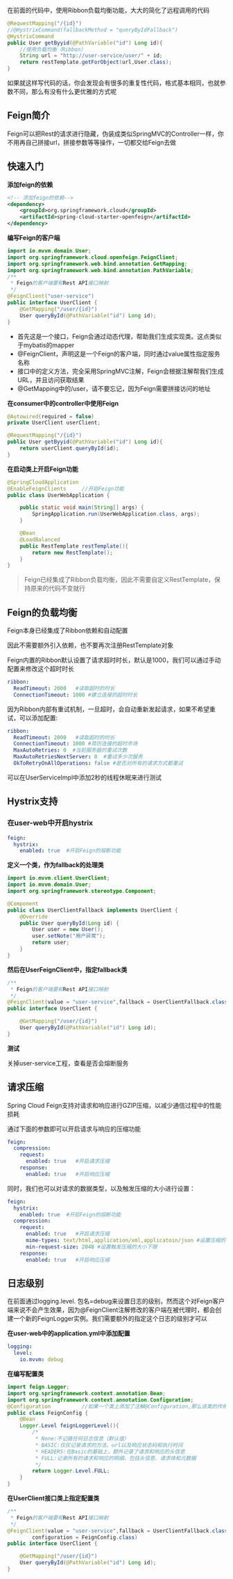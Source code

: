 在前面的代码中，使用Ribbon负载均衡功能，大大的简化了远程调用的代码

```java
@RequestMapping("/{id}")
//@HystrixCommand(fallbackMethod = "queryByIdFallback")
@HystrixCommand
public User getByyid(@PathVariable("id") Long id){
    //使用负载均衡（Ribbon）
    String url = "http://user-service/user/" + id;
    return restTemplate.getForObject(url,User.class);
}
```

如果就这样写代码的话，你会发现会有很多的重复性代码，格式基本相同，也就参数不同，那么有没有什么更优雅的方式呢

## Feign简介 

Feign可以把Rest的请求进行隐藏，伪装成类似SpringMVC的Controller一样，你不用再自己拼接url，拼接参数等等操作，一切都交给Feign去做

## 快速入门

**添加feign的依赖**

```xml
<!-- 添加feign的依赖-->
<dependency>
    <groupId>org.springframework.cloud</groupId>
    <artifactId>spring-cloud-starter-openfeign</artifactId>
</dependency>
```

**编写Feign的客户端**

```java
import io.mvvm.domain.User;
import org.springframework.cloud.openfeign.FeignClient;
import org.springframework.web.bind.annotation.GetMapping;
import org.springframework.web.bind.annotation.PathVariable;
/**
 * Feign的客户端要和Rest API接口映射
 */
@FeignClient("user-service")
public interface UserClient {
    @GetMapping("/user/{id}")
    User queryById(@PathVariable("id") Long id);
}
```

- 首先这是一个接口，Feign会通过动态代理，帮助我们生成实现类。这点类似于mybatis的mapper
- @FeignClient，声明这是一个Feign的客户端，同时通过value属性指定服务名称
- 接口中的定义方法，完全采用SpringMVC注解，Feign会根据注解帮我们生成URL，并且访问获取结果
- @GetMapping中的/user，请不要忘记，因为Feign需要拼接访问的地址

**在consumer中的controller中使用Feign**

```java
@Autowired(required = false)
private UserClient userClient;

@RequestMapping("/{id}")
public User getByyid(@PathVariable("id") Long id){
    return userClient.queryById(id);
}
```

**在启动类上开启Feign功能**

```java
@SpringCloudApplication
@EnableFeignClients     //开启Feign功能
public class UserWebApplication {

    public static void main(String[] args) {
        SpringApplication.run(UserWebApplication.class, args);
    }

    @Bean
    @LoadBalanced
    public RestTemplate restTemplate(){
        return new RestTemplate();
    }
}
```

> Feign已经集成了Ribbon负载均衡，因此不需要自定义RestTemplate，保持原来的代码不变就行

## Feign的负载均衡

Feign本身已经集成了Ribbon依赖和自动配置

因此不需要额外引入依赖，也不要再次注册RestTemplate对象

Feign内置的Ribbon默认设置了请求超时时长，默认是1000，我们可以通过手动配置来修改这个超时时长

```yml
ribbon:
  ReadTimeout: 2000   #读取超时的时长
  ConnectionTimeout: 1000 #建立连接的超时时长
```

因为Ribbon内部有重试机制，一旦超时，会自动重新发起请求，如果不希望重试，可以添加配置:

```yml
ribbon:
  ReadTimeout: 2000   #读取超时的时长
  ConnectionTimeout: 1000 #简历连接的超时市场
  MaxAutoRetries: 0  #当前服务器的重试次数
  MaxAutoRetriesNextServer: 0  #重试多少次服务
  OkToRetryOnAllOperations: false #是否对所有的请求方式都重试
```

可以在UserServiceImpl中添加2秒的线程休眠来进行测试

## **Hystrix支持**

### **在user-web中开启hystrix**

```yml
feign:
  hystrix:
    enabled: true  #开启Feign的熔断功能
```

**定义一个类，作为fallback的处理类**

```java
import io.mvvm.client.UserClient;
import io.mvvm.domain.User;
import org.springframework.stereotype.Component;

@Component
public class UserClientFallback implements UserClient {
    @Override
    public User queryById(Long id) {
        User user = new User();
        user.setNote("用户异常");
        return user;
    }
}
```

**然后在UserFeignClient中，指定fallback类**

```java
/**
 * Feign的客户端要和Rest API接口映射
 */
@FeignClient(value = "user-service",fallback = UserClientFallback.class)
public interface UserClient {

    @GetMapping("/user/{id}")
    User queryById(@PathVariable("id") Long id);
}
```

**测试**

关掉user-service工程，查看是否会熔断服务

## **请求压缩**

Spring Cloud Feign支持对请求和响应进行GZIP压缩，以减少通信过程中的性能损耗

通过下面的参数即可以开启请求与响应的压缩功能

```yml
feign:
  compression:
    request:
      enabled: true   #开启请求压缩
    response:
      enabled: true   #开启响应压缩
```

同时，我们也可以对请求的数据类型，以及触发压缩的大小进行设置：

```yml
feign:
  hystrix:
    enabled: true  #开启Feign的熔断功能
  compression:
    request:
      enabled: true   #开启请求压缩
      mime-types: text/html,application/xml,applicatoin/json #设置压缩的数据类型
      min-request-size: 2048 #设置触发压缩的大小下限
    response:
      enabled: true   #开启响应压缩
```

## **日志级别**

在前面通过logging.level. 包名=debug来设置日志的级别，然而这个对Feign客户端来说不会产生效果，因为@FeignClient注解修改的客户端在被代理时，都会创建一个新的FeignLogger实例。我们需要额外的指定这个日志的级别才可以

**在user-web中的application.yml中添加配置**

```yml
logging:
  level:
    io.mvvm: debug
```

**在编写配置类**

```java
import feign.Logger;
import org.springframework.context.annotation.Bean;
import org.springframework.context.annotation.Configuration;
@Configuration          //如果一个类上添加了注解@Configuration,那么该类的作用等同于applicationContext.xml
public class FeignConfig {
    @Bean
    Logger.Level feignLoggerLevel(){
        /*
         * None:不记路任何日志信息（默认值）
         * BASIC:仅仅记录请求的方法、url以及响应状态码和执行时间
         * HEADERS:在Basic的基础上，额外记录了请求和响应的头信息
         * FULL:记录所有的请求和响应的明细，包括头信息、请求体和元数据
         */
        return Logger.Level.FULL;
    }
}
```

**在UserClient接口类上指定配置类**

```java
/**
 * Feign的客户端要和Rest API接口映射
 */
@FeignClient(value = "user-service",fallback = UserClientFallback.class,
        configuration = FeignConfig.class)
public interface UserClient {

    @GetMapping("/user/{id}")
    User queryById(@PathVariable("id") Long id);
}
```
